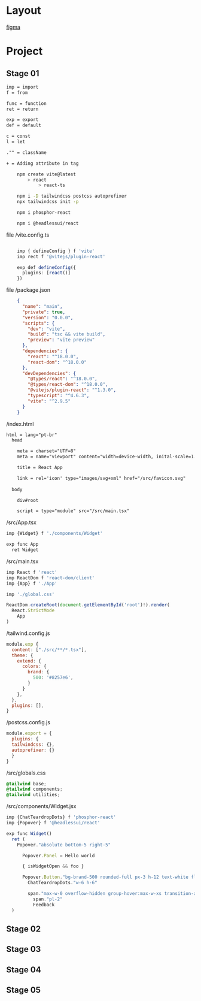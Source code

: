 # Layout

[figma](https://www.figma.com/file/914616K2F7PeCn5yl6KTr3/Feedback-Widget-(Community)?node-id=100%3A2114)

# Project

## Stage 01 

``` txt
imp = import
f = from

func = function
ret = return

exp = export
def = default

c = const 
l = let

."" = className

+ = Adding attribute in tag

```


```zsh
    npm create vite@latest
        > react
            > react-ts

    npm i -D tailwindcss postcss autoprefixer
    npx tailwindcss init -p

    npm i phosphor-react

    npm i @headlessui/react

```

file /vite.config.ts

```ts   

    imp { defineConfig } f 'vite'
    imp rect f '@vitejs/plugin-react'

    exp def defineConfig({
      plugins: [react()]
    })
```

file /package.json

```json
    {
      "name": "main",
      "private": true,
      "version": "0.0.0",
      "scripts": {
        "dev": "vite",
        "build": "tsc && vite build",
        "preview": "vite preview"
      },
      "dependencies": {
        "react": "^18.0.0",
        "react-dom": "^18.0.0"
      },
      "devDependencies": {
        "@types/react": "^18.0.0",
        "@types/react-dom": "^18.0.0",
        "@vitejs/plugin-react": "^1.3.0",
        "typescript": "^4.6.3",
        "vite": "^2.9.5"
      }
    }
```

/index.html

```html
html = lang="pt-br"
  head

    meta = charset="UTF=8"
    meta = name="viewport" content="width=device-width, inital-scale=1.0"

    title = React App

    link = rel='icon' type="images/svg+xml" href="/src/favicon.svg"
    
  body

    div#root

    script = type="module" src="/src/main.tsx"

```

/src/App.tsx

```jsx
imp {Widget} f './components/Widget'

exp func App
  ret Widget
```

/src/main.tsx

```jsx
imp React f 'react'
imp ReactDom f 'react-dom/client'
imp {App} f './App'

imp './global.css'

ReactDom.createRoot(document.getElementById('root')!).render(
  React.StrictMode
    App
)

```

/tailwind.config.js

```js
module.exp {
  content: ["./src/**/*.tsx"],
  theme: {
    extend: {
      colors: {
        brand: {
          500: '#8257e6',
        }
      }
    },
  },
  plugins: [],
}
```

/postcss.config.js

```js
module.export = {
  plugins: {
  tailwindcss: {},
  autoprefixer: {}
  }
}
```

/src/globals.css

```css
@tailwind base;
@tailwind components;
@tailwind utilities;
```

/src/components/Widget.jsx


```jsx
imp {ChatTeardropDots} f 'phosphor-react'
imp {Popover} f '@headlessui/react'

exp func Widget()
  ret (
    Popover."absolute bottom-5 right-5"

      Popover.Panel = Hello world

      { isWidgetOpen && foo }

      Popover.Button."bg-brand-500 rounded-full px-3 h-12 text-white flex items-center group"
        ChatTeardropDots."w-6 h-6"

        span."max-w-0 overflow-hidden group-hover:max-w-xs transition-all duration-500 ease-linear"
          span."pl-2" 
          Feedback
  )
```

## Stage 02

## Stage 03 

## Stage 04 

## Stage 05

